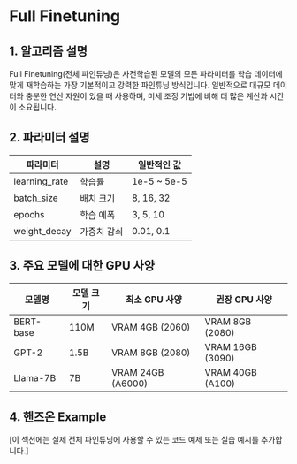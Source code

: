 # Full Finetuning

## 1. 알고리즘 설명

Full Finetuning(전체 파인튜닝)은 사전학습된 모델의 모든 파라미터를 학습 데이터에 맞게 재학습하는 가장 기본적이고 강력한 파인튜닝 방식입니다. 일반적으로 대규모 데이터와 충분한 연산 자원이 있을 때 사용하며, 미세 조정 기법에 비해 더 많은 계산과 시간이 소요됩니다.

## 2. 파라미터 설명

| 파라미터 | 설명 | 일반적인 값 |
|-----------|------|-------------|
| learning_rate | 학습률 | 1e-5 ~ 5e-5 |
| batch_size | 배치 크기 | 8, 16, 32 |
| epochs | 학습 에폭 | 3, 5, 10 |
| weight_decay | 가중치 감쇠 | 0.01, 0.1 |

## 3. 주요 모델에 대한 GPU 사양

| 모델명 | 모델 크기 | 최소 GPU 사양 | 권장 GPU 사양 |
|--------|-----------|--------------|--------------|
| BERT-base | 110M | VRAM 4GB (2060) | VRAM 8GB (2080) |
| GPT-2 | 1.5B | VRAM 8GB (2080) | VRAM 16GB (3090) |
| Llama-7B | 7B | VRAM 24GB (A6000) | VRAM 40GB (A100) |

## 4. 핸즈온 Example

[이 섹션에는 실제 전체 파인튜닝에 사용할 수 있는 코드 예제 또는 실습 예시를 추가합니다.]
